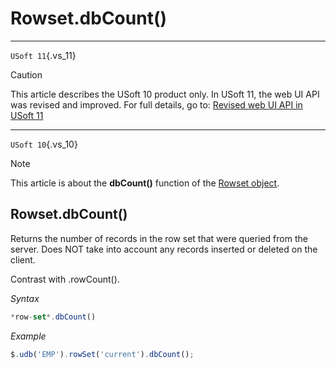 # Rowset.dbCount()



----

`USoft 11`{.vs_11}

> [!CAUTION]
> This article describes the USoft 10 product only.
> In USoft 11, the web UI API was revised and improved. For full details, go to:
> [Revised web UI API in USoft 11](/docs/Web%20and%20app%20UIs/UDB%20udb/Revised%20web%20UI%20API%20in%20USoft%2011.md)

----

`USoft 10`{.vs_10}

> [!NOTE]
> This article is about the **dbCount()** function of the [Rowset object](/docs/Web%20and%20app%20UIs/UDB%20Rowset/UDB%20Rowset%20object.md).

## **Rowset.dbCount()**

Returns the number of records in the row set that were queried from the server. Does NOT take into account any records inserted or deleted on the client.

Contrast with .rowCount().

*Syntax*

```js
*row-set*.dbCount()
```

*Example*

```js
$.udb('EMP').rowSet('current').dbCount();
```

 